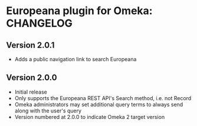 # Europeana plugin for Omeka: CHANGELOG

## Version 2.0.1

* Adds a public navigation link to search Europeana

## Version 2.0.0

* Initial release
* Only supports the Europeana REST API's Search method, i.e. not Record
* Omeka administrators may set additional query terms to always send along with
  the user's query
* Version numbered at 2.0.0 to indicate Omeka 2 target version

